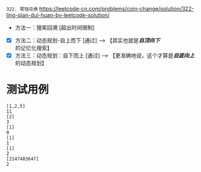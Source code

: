 
`322. 零钱兑换` https://leetcode-cn.com/problems/coin-change/solution/322-ling-qian-dui-huan-by-leetcode-solution/
- 方法一：搜索回溯 [超出时间限制]
- [x] 方法二：动态规划-自上而下 [通过]  -->  【其实也就是***自顶向下***的记忆化搜索】
- [x] 方法三：动态规划：自下而上 [通过]  -->  【更准确地说，这个才算是***自底向上***的动态规划】

# 测试用例

```
[1,2,5]
11
[2]
3
[1]
0
[1]
1
[1]
2
[2147483647]
2
```

